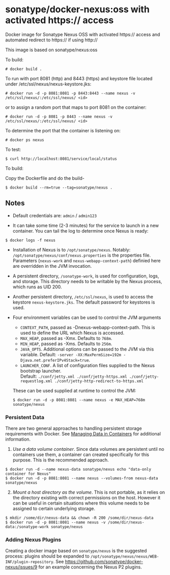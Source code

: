 # sonatype/docker-nexus:oss with activated https:// access

Docker image for Sonatype Nexus OSS with activated https:// access and automated redirect to https:// if using http://

This image is based on sonatype/nexus:oss

To build:
```
# docker build .
```

To run with port 8081 (http) and 8443 (https) and keystore file located under /etc/ssl/nexus/nexus-keystore.jks:

```
# docker run -d -p 8081:8081 -p 8443:8443 --name nexus -v /etc/ssl/nexus/:/etc/ssl/nexus/ <id>
```

or to assign a random port that maps to port 8081 on the container:

```
# docker run -d -p 8081 -p 8443 --name nexus -v /etc/ssl/nexus/:/etc/ssl/nexus/ <id>
```

To determine the port that the container is listening on:

```
# docker ps nexus
```

To test:

```
$ curl http://localhost:8081/service/local/status
```

To build:

Copy the Dockerfile and do the build-

```
$ docker build --rm=true --tag=sonatype/nexus .
```


## Notes

* Default credentials are: `admin` / `admin123`

* It can take some time (2-3 minutes) for the service to launch in a
new container.  You can tail the log to determine once Nexus is ready:

```
$ docker logs -f nexus
```

* Installation of Nexus is to `/opt/sonatype/nexus`.  Notably:
  `/opt/sonatype/nexus/conf/nexus.properties` is the properties file.
  Parameters (`nexus-work` and `nexus-webapp-context-path`) definied
  here are overridden in the JVM invocation.

* A persistent directory, `/sonatype-work`, is used for configuration,
logs, and storage. This directory needs to be writable by the Nexus
process, which runs as UID 200.

* Another persistent directory, `/etc/ssl/nexus`, is used to access the 
keystore `nexus-keystore.jks`. The default password for keystores is used.

* Four environment variables can be used to control the JVM arguments

  * `CONTEXT_PATH`, passed as -Dnexus-webapp-context-path.  This is used to define the
  URL which Nexus is accessed.
  * `MAX_HEAP`, passed as -Xmx.  Defaults to `768m`.
  * `MIN_HEAP`, passed as -Xms.  Defaults to `256m`.
  * `JAVA_OPTS`.  Additional options can be passed to the JVM via this variable.
  Default: `-server -XX:MaxPermSize=192m -Djava.net.preferIPv4Stack=true`.
  * `LAUNCHER_CONF`.  A list of configuration files supplied to the
  Nexus bootstrap launcher.  
  Default: `./conf/jetty.xml ./conf/jetty-https.xml ./conf/jetty-requestlog.xml ./conf/jetty-http-redirect-to-https.xml`

  These can be used supplied at runtime to control the JVM:

  ```
  $ docker run -d -p 8081:8081 --name nexus -e MAX_HEAP=768m sonatype/nexus
  ```


### Persistent Data

There are two general approaches to handling persistent
storage requirements with Docker. See [Managing Data in
Containers](https://docs.docker.com/userguide/dockervolumes/) for
additional information.

  1. *Use a data volume container*.  Since data volumes are persistent
  until no containers use them, a container can created specifically for 
  this purpose.  This is the recommended approach.  

  ```
  $ docker run -d --name nexus-data sonatype/nexus echo "data-only container for Nexus"
  $ docker run -d -p 8081:8081 --name nexus --volumes-from nexus-data sonatype/nexus
  ```

  2. *Mount a host directory as the volume*.  This is not portable, as it
  relies on the directory existing with correct permissions on the host.
  However it can be useful in certain situations where this volume needs
  to be assigned to certain underlying storage.  

  ```
  $ mkdir /some/dir/nexus-data && chown -R 200 /some/dir/nexus-data
  $ docker run -d -p 8081:8081 --name nexus -v /some/dir/nexus-data:/sonatype-work sonatype/nexus
  ```


### Adding Nexus Plugins

Creating a docker image based on `sonatype/nexus` is the suggested
process: plugins should be expanded to `/opt/sonatype/nexus/nexus/WEB-INF/plugin-repository`.
See https://github.com/sonatype/docker-nexus/issues/9 for an example
concerning the Nexus P2 plugins.
